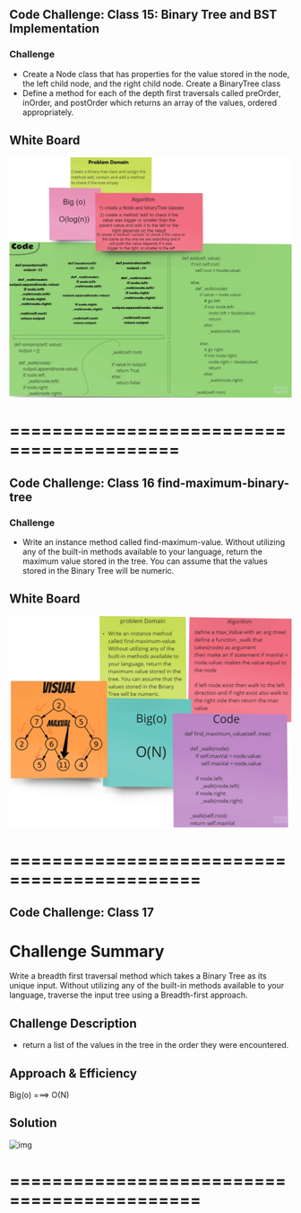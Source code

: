 ## Code Challenge: Class 15: Binary Tree and BST Implementation
### Challenge
- Create a Node class that has properties for the value stored in the node, the left child node, and the right child node.
Create a BinaryTree class
- Define a method for each of the depth first traversals called preOrder, inOrder, and postOrder which returns an array of the values, ordered appropriately.

## White Board
![img](../../../assets/tree.jpg)

# ==========================================

## Code Challenge: Class 16 find-maximum-binary-tree
### Challenge
- Write an instance method called find-maximum-value. Without utilizing any of the built-in methods available to your language, return the maximum value stored in the tree. You can assume that the values stored in the Binary Tree will be numeric.

## White Board
![img](../../../assets/find_maximum_value.jpg)

# ============================================

## Code Challenge: Class 17

# Challenge Summary
Write a breadth first traversal method which takes a Binary Tree as its unique input. Without utilizing any of the built-in methods available to your language, traverse the input tree using a Breadth-first approach.

## Challenge Description
- return a list of the values in the tree in the order they were encountered.

## Approach & Efficiency
Big(o) ===> O(N)

## Solution
![img](../../../assets/breadth-first.jpg)

# ============================================